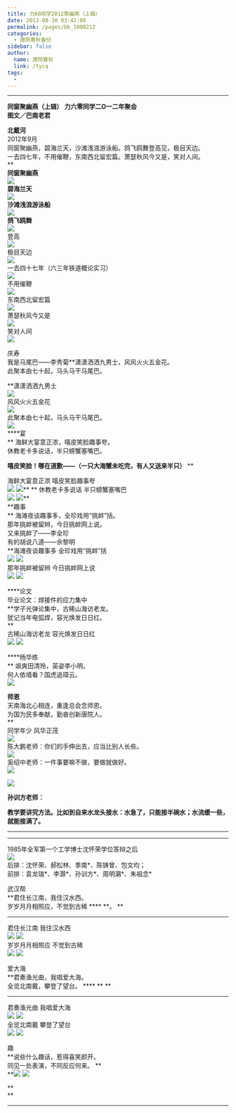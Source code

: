 ```yaml
---
title: 力60同学2012聚幽燕（上辑）
date: 2013-08-30 03:42:00
permalink: /pages/bb_1000212
categories: 
  - 唐院春秋备份
sidebar: false
author: 
  name: 唐院春秋
  link: /tycq
tags: 
  - 
---
```


* * *

  
**同窗聚幽燕（上辑）** **力六零同学二Ο一二年聚会  
图文／巴南老君**  
  
 **北戴河**  
2012年9月  
同窗聚幽燕，碧海兰天，沙滩浅浪游泳船。鸽飞鸥舞登高见，极目天边。  
一去四七年，不用催鞭，东南西北留宏篇。萧瑟秋风今又是，笑对人间。  
**  
**同窗聚幽燕**  
![](/pic/img1.ph.126.net_j9mpNAVdvqWahBfWykstmA==_1443122205695674840.jpg)  
**碧海兰天**  
![](/pic/img1.ph.126.net_zpcVF51xHZ0XhozuOWACmw==_1441151880858700642.jpg)  
**沙滩浅浪游泳船**  
![](/pic/img0.ph.126.net_ewhDNLc9XfcZJy1Mzr8pLw==_6597324853355441241.jpg)  
**鸽飞鸥舞**  
![](/pic/img1.ph.126.net_21ixm3O8YIhXP29TVBZK1g==_1701797709293113684.jpg)  
登高  
![](/pic/img1.ph.126.net_Swbnqu326_BY9DkR6S4n6A==_6597323753843813479.jpg)  
极目天边  
![](/pic/img2.ph.126.net_jngskYEtPFdlvnVIf2EaTg==_3223169958413836388.jpg)  
一去四十七年（六三年铁道概论实习）  
![](/pic/img0.ph.126.net_cmTv_aLwdvSoKJxH0-gbzA==_2210141517232236699.jpg)  
不用催鞭  
![](/pic/img1.ph.126.net_6Ch0zJg3eh78hKiM_xBzVA==_3400780668718425916.jpg)  
东南西北留宏篇  
![](/pic/img1.ph.126.net_A9XocW41FZAHN9uheoxg-Q==_6597307261169395759.jpg)  
萧瑟秋风今又是  
![](/pic/img0.ph.126.net_ylGj99qnZ6pTpDyR0s3i7g==_3871688304755318670.jpg)  
笑对人间  
![](/pic/img2.ph.126.net_8epsdzzH1Flmwky_Xlr-WA==_2004946259210190401.jpg)  
  
庆寿  
我是马尾巴——李秀菊**潇潇洒洒九男士，风风火火五金花。  
此聚本由七十起，马头马干马尾巴。  
  
**潇潇洒洒九男士  
![](/pic/img0.ph.126.net_X9QSQEf5OwDLdlATwQo2Eg==_1403997183932869494.jpg)  
风风火火五金花  
![](/pic/img0.ph.126.net_-sWVim2KXSPvByQASrJY1g==_1925288840801153106.jpg)  
此聚本由七十起，马头马干马尾巴。  
![](/pic/img0.ph.126.net_VwYkkVX4dpi2ANSQAuM1JQ==_3046685148016280160.jpg)  
****宴  
** 海鲜大宴意正浓，嘻皮笑脸趣事夸。  
休教老卡多说话，半只螃蟹塞嘴巴。  
  
 **嘻皮笑脸！哪在道歉——（一只大海蟹未吃完，有人又送来半只）** **  
  
海鲜大宴意正浓 嘻皮笑脸趣事夸  
![](/pic/img0.ph.126.net_v0wzhevdyG7J8BZpXNaA7Q==_2853311839016107302.jpg)
![](/pic/img0.ph.126.net_zsdgU_BRj0fLrHKszP_iXw==_301741175133988440.jpg)** **
休教老卡多说话 半只螃蟹塞嘴巴  
![](/pic/img1.ph.126.net_IeNwb0ZmDJ5yDSyqBt6FRQ==_3332945199331180456.jpg)
![](/pic/img0.ph.126.net_CrgSugWSVAmPLiApHdbhew==_6599320466958271398.jpg)**  
**趣事  
** 海滩夜谈趣事多，全珍戏用“挑衅”括。  
那年挑衅被留辫，今日挑衅网上说。  
又来挑衅了——李全珍  
有的胡说八道——佘黎明  
**海滩夜谈趣事多 全珍戏用“挑衅”括  
![](/pic/img1.ph.126.net_j8Aplc4y6m4nFK1joXsrCA==_1713056708361216691.jpg)
![](/pic/img0.ph.126.net_htZv2qBmuJ4ey03U4XD5FA==_3895050727822361379.jpg)  
那年挑衅被留辫 今日挑衅网上说  
![](/pic/img2.ph.126.net_4dyHX4qe7hHx2VoInQLMNw==_6598249542634684361.jpg)
![](/pic/img0.ph.126.net_YPQmKnty0K1VTn_lsMLMVQ==_680043543833110182.jpg)  
  
****论文  
毕业论文：焊接件的应力集中  
**学子光弹论集中，古稀山海访老龙。  
犹记当年电弧焊，容光焕发日日红。  
 **  
古稀山海访老龙 容光焕发日日红  
![](/pic/img0.ph.126.net_KveZHWiXiFUIUDMRlA8DZw==_6598250642146312137.jpg)
![](/pic/img2.ph.126.net_iCUbXWeixsFU5bRjqJacJA==_3868592080011501689.jpg)  
  
****杨华练  
** 飒爽田清玲，英姿李小明。  
何人依墙看？国虎追璋云。  
![](/pic/img2.ph.126.net_siOgw1pybqYalUmqfx-Azw==_2011138708697802992.jpg)  
  
**师恩**  
天南海北心相连，重逢总会念师恩。  
为国为民多奉献，勤奋创新唐院人。  
 **  
同学年少 风华正茂  
![](/pic/img2.ph.126.net_A8OFHUAW5ZmBjxeUpiwEEw==_6597281972401955075.jpg)  
陈大鹏老师：你们的手伸出去，应当比别人长些。  
![](/pic/img2.ph.126.net_WFwzwMvOzfAvbRO23WEpFg==_6598220955332365730.jpg)  
奚绍中老师：一件事要嘛不做，要做就做好。  
![](/pic/img2.ph.126.net_QgQXd6ZHBy101Y5SyR-PTw==_3401343618671869199.jpg)  

![](/pic/img0.ph.126.net_ljTyqwSxo8jUF4vjvQrIrQ==_3401343618671869203.jpg)  

  

**孙训方老师：**

  
**教学要讲究方法。比如到自来水龙头接水：水急了，只能接半碗水；水流缓一些，就能接满了。**  
  
---  
****  
1985年全军第一个工学博士沈怀荣学位答辩之后  
![](/pic/img1.ph.126.net_-1gWWlsFZOBEuLDv4-B_gQ==_6597311659215905581.jpg)  
后排：沈怀荣、郝松林、季南*、陈铸曾、包文均；  
前排：袁龙瑞*、李灏*、孙训方*、周明鸂*、朱祖念*  
  
武汉帮  
**君住长江南，我住汉水西。  
岁岁月月相照应，不觉到古稀 **** **。 **  
**** **  
君住长江南 我住汉水西  
![](/pic/img2.ph.126.net_txl4VOiMxUUT0A3TwSOAHA==_3048936947829965417.jpg)
![](/pic/img1.ph.126.net_kNnlQCW6rclPi7q0xdO7Sw==_134826513944569741.jpg)  
岁岁月月相照应 不觉到古稀  
![](/pic/img2.ph.126.net_TrYARe3VUfAHV676_2hJxg==_1450440555090151745.jpg)
![](/pic/img0.ph.126.net_JJaGv9hhCKEr9xSMgrH9RQ==_1948651263868360341.jpg)  
  
爱大海  
**君奏渔光曲，我唱爱大海。  
全览北南戴，攀登了望台。 **** ** **  
**** **  
君奏渔光曲 我唱爱大海  
![](/pic/img1.ph.126.net_YEMDdcNENG1f2lCwzthMaQ==_6598220955332365771.jpg)
![](/pic/img2.ph.126.net_fKDOXukR5UXmLE6ceHcC0A==_2101492176221900327.jpg)  
全览北南戴 攀登了望台  
![](/pic/img1.ph.126.net_z0ippVF5NUBmiKxcEDaVIw==_3781616312207790958.jpg)
![](/pic/img2.ph.126.net_hJD84DOlzvWplj2VWQk0cQ==_3378825620535018707.jpg)  
  
趣  
**说些什么趣话，惹得喜笑颜开。  
同见一处表演，不同反应何来。 **  
**![](/pic/img2.ph.126.net_CpNhxi9P-NTGrd8kZfp6lA==_1271985419855640485.jpg)
![](/pic/img2.ph.126.net_QWCsdU7d4ZJB69ZkBC6ADg==_3390084619603443131.jpg)  
  
**  
**

* * *